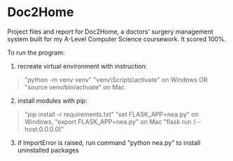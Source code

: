 # Doc2Home
Project files and report for Doc2Home, a doctors' surgery management system built for my A-Level Computer Science coursework. It scored 100%.

To run the program:

1. recreate virtual environment with instruction:
> "python -m venv venv"
> "venv\Scripts\activate" on Windows OR "source venv/bin/activate" on Mac 

2. install modules with pip:
> "pip install -r requirements.txt"
> "set FLASK_APP=nea.py" on Windows, "export FLASK_APP=nea.py" on Mac
> "flask run (--host:0.0.0.0)"

3. if ImportError is raised, run command "python nea.py" to install uninstalled packages

